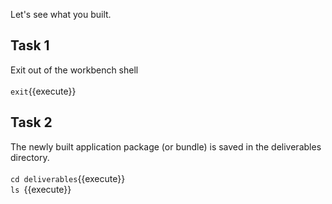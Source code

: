 Let's see what you built.

## Task 1 
Exit out of the workbench shell
<br><br>`exit`{{execute}}

## Task 2
The newly built application package (or bundle) is saved in the deliverables directory.
<br><br>`cd deliverables`{{execute}}
<br>`ls `{{execute}}
